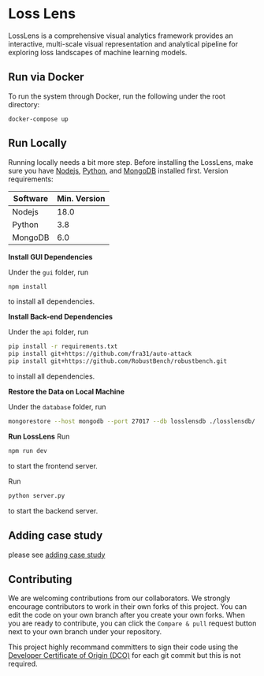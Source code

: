 # Loss Lens

LossLens is a comprehensive visual analytics framework provides an interactive, multi-scale visual representation and analytical pipeline for exploring loss landscapes of
machine learning models.

## Run via Docker

To run the system through Docker, run the following under the root directory:

```
docker-compose up
```

## Run Locally

Running locally needs a bit more step. Before installing the LossLens, make sure you have [Nodejs](https://www.digitalocean.com/community/tutorials/how-to-install-node-js-on-ubuntu-22-04), [Python](https://www.python.org), and [MongoDB](https://www.mongodb.com/docs/manual/tutorial/install-mongodb-on-ubuntu/) installed first. Version requirements:

| Software | Min. Version |
| -------- | ------------ |
| Nodejs   | 18.0         |
| Python   | 3.8          |
| MongoDB  | 6.0          |

**Install GUI Dependencies**

Under the `gui` folder, run

```bash
npm install
```

to install all dependencies.

**Install Back-end Dependencies**

Under the `api` folder, run

```bash
pip install -r requirements.txt
pip install git+https://github.com/fra31/auto-attack
pip install git+https://github.com/RobustBench/robustbench.git
```

to install all dependencies.

**Restore the Data on Local Machine**

Under the `database` folder, run

```bash
mongorestore --host mongodb --port 27017 --db losslensdb ./losslensdb/
```

**Run LossLens**
Run

```bash
npm run dev
```

to start the frontend server.

Run

```bash
python server.py
```

to start the backend server.

## Adding case study

please see [adding case study](server/calculate/README.md)

## Contributing

We are welcoming contributions from our collaborators. We strongly encourage contributors to work in their own forks of this project. You can edit the code on your own branch after you create your own forks. When you are ready to contribute, you can click the `Compare & pull` request button next to your own branch under your repository.

This project highly recommand committers to sign their code using the [Developer Certificate of Origin (DCO)](https://developercertificate.org/) for each git commit but this is not required.
